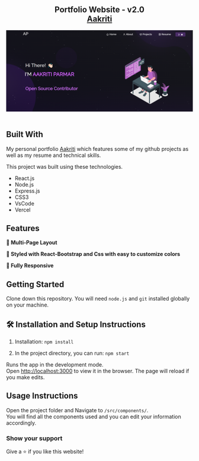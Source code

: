 <h2 align="center">
  Portfolio Website - v2.0<br/>
  <a href="https://aakriti_portfolio.pages.dev/" target="_blank">Aakriti</a>
</h2>
<div align="center">
  <img alt="Demo" src="./Images/capture.png" />
</div>

<br/>


## Built With

My personal portfolio <a href="https://aakriti_portfolio.pages.dev/" target="_blank">Aakriti</a> which features some of my github projects as well as my resume and technical skills.<br/>

This project was built using these technologies.

- React.js
- Node.js
- Express.js
- CSS3
- VsCode
- Vercel

## Features

**📖 Multi-Page Layout**

**🎨 Styled with React-Bootstrap and Css with easy to customize colors**

**📱 Fully Responsive**

## Getting Started

Clone down this repository. You will need `node.js` and `git` installed globally on your machine.

## 🛠 Installation and Setup Instructions

1. Installation: `npm install`

2. In the project directory, you can run: `npm start`

Runs the app in the development mode.\
Open [http://localhost:3000](http://localhost:3000) to view it in the browser.
The page will reload if you make edits.

## Usage Instructions

Open the project folder and Navigate to `/src/components/`. <br/>
You will find all the components used and you can edit your information accordingly.

### Show your support

Give a ⭐ if you like this website!


